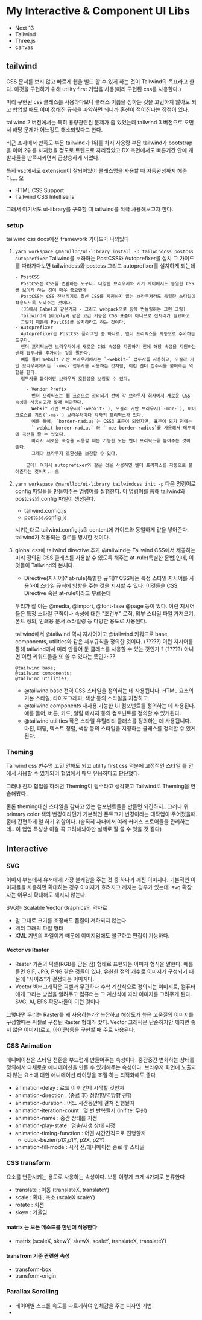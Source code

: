 # My Interactive & Component UI Libs

-   Next 13
-   Tailwind
-   Three.js
-   canvas

## tailwind

CSS 문서를 보지 않고 빠르게 웹을 빌드 할 수 있게 하는 것이 Tailwind의 목표라고 한다.
이것을 구현하기 위해 utility first 기법을 사용(미리 구현된 css를 사용한다.)

미리 구현된 css 클래스를 사용하다보니 클래스 이름을 정하는 것을 고민하지 않아도 되고
협업할 때도 이미 정해진 규칙을 파악하면 되니까 혼선이 적어진다는 장점이 있다.

tailwind 2 버전에서는 특히 용량관련된 문제가 좀 있었는데
tailwind 3 버전으로 오면서 해당 문제가 어느정도 해소되었다고 한다.

최근 조사에서 만족도 부문 tailwind가 1위를 차지
사용량 부문 tailwind가 bootstrap을 이어 2위를 차지했을 정도로
트렌드로 자리잡았고 DX 측면에서도 빠른기간 안에 개발자들을 만족시키면서
급상승하게 되었다.

특히 vsc에서도 extension이 잘되어있어 클래스명을 사용할 때 자동완성까지 해준다.... 오

-   HTML CSS Support
-   Tailwind CSS Intellisens

그래서 여기서도 ui-library를 구축할 때 tailwind를 적극 사용해보고자 한다.

### setup

tailwind css docs에선 framework 가이드가 나와있다

1.  `yarn workspace @marulloc/ui-library install -D tailwindcss postcss autoprefixer`
    Tailwind를 보좌하는 PostCSS와 Autoprefixer를 설치
    그 가이드를 따라가다보면 tailwindcss와 postcss 그리고 autoprefixer를 설치하게 되는데

        - PostCSS
          PostCSS는 CSS를 변환하는 도구다. 다양한 브라우저와 기기 사이에서도 동일한 CSS를 보이게 하는 것이 매우 중요한데
          PostCSS는 CSS 전처리기로 최신 CSS를 지원하지 않는 브라우저라도 동일한 스타일이 적용되도록 도와주는 것이다.
          (JS에서 Babel과 같은거지 - 그리고 webpack으로 함께 번들링하는 그런 그림)
          Tailwind의 @apply와 같은 고급 기능은 CSS 표준이 아니므로 전처리가 필요하고
          그렇기 때문에 PostCSS를 설치하라고 하는 것이다.
        - Autoprefixer
          Autoprefixer는 PostCSS 플러그인 중 하나로, 벤더 프리픽스를 자동으로 추가하는 도구다.
          벤더 프리픽스란 브라우저에서 새로운 CSS 속성을 지원하기 전에 해당 속성을 지원하는 벤더 접두사를 추가하는 것을 말한다.
          예를 들어 WebKit 기반 브라우저에서는 `-webkit-` 접두사를 사용하고, 모질라 기반 브라우저에서는 `-moz-`접두사를 사용하는 것처럼, 이런 벤더 접수사를 붙여주는 역할을 한다.
          접두사를 붙여야만 브라우저 호환성을 보장할 수 있다.

            - Vendor Prefix
              벤더 프리픽스는 웹 표준으로 정의되기 전에 각 브라우저 회사에서 새로운 CSS 속성을 사용하고자 할때 써야한다.
              Webkit 기반 브라우저(`-webkit-`), 모질라 기반 브라우저(`-moz-`), 마이크로스픝 기반(`-ms-`) 브라우저마다 각자의 프리픽스가 있다.
              예를 들어, `border-radius`는 CSS3 표준이 되었지만, 표준이 되기 전에는
              `-webkit-border-radius` 와 `-moz-border-radius`를 사용해서 테두리에 곡선을 줄 수 있었다.
              따라서 새로운 속성을 사용할 때는 가능한 모든 벤더 프리픽스를 붙여주는 것이 좋다.
              그래야 브라우저 호환성을 보장할 수 있다.

            근데! 여기서 autoprefixer와 같은 것을 사용하면 벤더 프리픽스를 자동으로 붙여준다는 것이지.. 오

2.  `yarn workspace @marulloc/ui-library tailwindcss init -p`
    다음 명령어로 config 파일들을 만들어주는 명령어를 실행한다.
    이 명령어를 통해 tailwind와 postcss의 config 파일이 생성된다.

    -   tailwind.config.js
    -   postcss.config.js

    시키는대로 tailwind.config.js의 content에 가이드와 동일하게 값을 넣어준다.
    tailwind가 적용되는 경로를 명시한 것이다.

3.  global css에 tailwind directive 추가
    @tailwind는 Tailwind CSS에서 제공하는 미리 정의된 CSS 클래스를 사용할 수 있도록 해주는 at-rule(특별한 문법)인데, 이것들이 Tailwind의 본체다.

    -   Directive(지시어)? at-rule(특별한 규칙)?
        CSS에는 특정 스타일 지시어를 사용하여 스타일 규칙에 영향을 주는 것을 지시할 수 있다.
        이것들을 CSS Directive 혹은 at-rule이라고 부르는데

    우리가 잘 아는 @media, @import, @font-fase @page 등이 있다.
    이런 지시어들은 특정 스타일 규칙이나 속성에 대한 "조건부" 로직, 외부 스타일 파일 가져오기, 폰트 정의,
    인쇄용 문서 스타일링 등 다양한 용도로 사용된다.

    tailwind에서 @tailwind 역시 지시어이고
    @tailwind 키워드로 base, components, utilities와 같은 세부규칙을 정의한 것이다.
    (?????) 이런 지시어를 통해 tailwind에서 미리 만들어 둔 클래스를 사용할 수 있는 것인가 ?
    (?????) 아니면 이런 키워드들을 또 쓸 수 있다는 뜻인가 ??

    ```
    @tailwind base;
    @tailwind components;
    @tailwind utilities;
    ```

    -   @tailwind base
        전역 CSS 스타일을 정의하는 데 사용됩니다. HTML 요소의 기본 스타일, 타이포그래피, 색상 등의 스타일을 지정하고
    -   @tailwind components
        재사용 가능한 UI 컴포넌트를 정의하는 데 사용된다.
        예를 들어, 버튼, 카드, 알림 메시지 등의 컴포넌트를 정의할 수 있게된다.
    -   @tailwind utilities
        작은 스타일 유틸리티 클래스를 정의하는 데 사용됩니다.
        마진, 패딩, 텍스트 정렬, 색상 등의 스타일을 지정하는 클래스를 정의할 수 있게된다.

### Theming

Tailwind css 변수명 고민 안해도 되고
utility first css 덕분에 고정적인 스타일 틀 안에서 사용할 수 있게되어
협업에서 매우 유용하다고 판단했다.

그러나 진짜 협업을 하려면 Theming이 필수라고 생각했고
Tailwind로 Theming을 연습해봤다 .

물론 theming대신 스타일을 감싸고 있는 컴포넌트들을 만들면 되긴하지..
그러나 뭐 primary color 색의 변경이라던가
기본적인 폰트크기 변경이라는
대작업이 주어졌을때 좀더 간편하게 일 하기 위함이다.
(솔직히 사내에서 여러 커머스 스토어들을 관리하는데.. 이 협업 특성상 이걸 꼭 고려해놔야만 실제로 잘 쓸 수 잇을 것 같다)

## Interactive

### SVG

이미지 부분에서 유저에게 가장 불쾌감을 주는 것 중 하나가 깨진 이미지다.
기본적인 이미지들을 사용하면 확대하는 경우 이미지가 흐려지고 깨지는 경우가 있는데
.svg 확장자는 아무리 확대해도 깨지지 않는다.

SVG는 Scalable Vector Graphics의 약자로

-   말 그대로 크기를 조정해도 품질이 저하되지 않는다.
-   벡터 그래픽 파일 형태
-   XML 기반의 파일이기 때문에 이미지임에도 불구하고 편집이 가능하다.

#### Vector vs Raster

-   Raster
    기존의 픽셀(RGB를 담은 점) 형태로 표현되는 이미지 형식을 말한다.
    예를 들면 GIF, JPG, PNG 같은 것들이 있다.
    유한한 점의 개수로 이미지가 구성되기 때문에 "사이즈"가 결정되는 이미지다.
-   Vector
    벡터그래픽은 픽셀과 무관하다
    수학 계산식으로 정의되는 이미지로, 컴퓨터에게 그리는 방법을 알려주고
    컴퓨터는 그 계산식에 따라 이미지를 그려주게 된다.
    SVG, AI, EPS 확장자들이 이런 것이다

그렇다면 우리는 Raster를 왜 사용하는가?
복잡하고 해상도가 높은 고품질의 이미지를 구성할때는 픽셀로 구성된 Raster 형태가 맞다.
Vector 그래픽은 단순하지만 깨지면 좋지 않은 이미지(로고, 아이콘)등을 구현할 때 주로 사용된다.

### CSS Animation

애니메이션은 스타일 전환을 부드럽게 만들어주는 속성이다.
중간중간 변화하는 상태를 정의해서 다채로운 애니메이션을 만들 수 있게해주는 속성이다.
브라우저 화면에 노출되지 않는 요소에 대한 애니메이션 타이밍을 조절 하는 최적화에도 좋다

-   animation-delay : 로드 이후 언제 시작할 것인지
-   animation-direction : (종료 후) 정방향/역방향 진행
-   animation-duration : 어느 시간동안에 걸쳐 진행될지
-   animation-iteration-count : 몇 번 반복될지 (inifite: 무한)
-   animation-name : 중간 상태를 지정
-   animation-play-state : 멈춤/재생 상태 지정
-   animation-timing-function : 어떤 시간간격으로 진행할지
    -   cubic-bezier(p1X,p1Y, p2X, p2Y)
-   animation-fill-mode : 시작 전/애니메이션 종료 후 스타일

### CSS transform

요소를 변환시키는 용도로 사용하는 속성이다.
보통 이렇게 크게 4가지로 분류한다

-   translate : 이동 (translateX, translateY)
-   scale : 확대, 축소 (scaleX scaleY)
-   rotate : 회전
-   skew : 기울임

#### matrix 는 모든 메소드를 한번에 적용한다

-   matrix (scaleX, skewY, skewX, scaleY, translateX, translateY)

#### transfrom 기준 관련한 속성

-   transform-box
-   transform-origin

### Parallax Scrolling

-   레이어별 스크롤 속도를 다르게하여 입체감을 주는 디자인 기법
-
